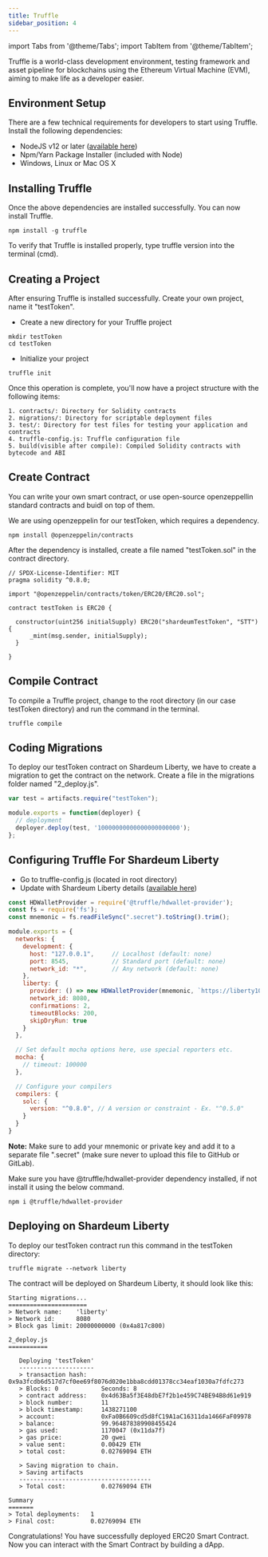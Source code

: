 ```yaml
---
title: Truffle
sidebar_position: 4
---
```


import Tabs from '@theme/Tabs';
import TabItem from '@theme/TabItem';

Truffle is a world-class development environment, testing framework and asset pipeline for blockchains using the Ethereum Virtual Machine (EVM), aiming to make life as a developer easier.

## Environment Setup

There are a few technical requirements for developers to start using Truffle. Install the following dependencies:

- NodeJS v12 or later ([available here](https://nodejs.org/en/))
- Npm/Yarn Package Installer (included with Node)
- Windows, Linux or Mac OS X

## Installing Truffle

Once the above dependencies are installed successfully. You can now install Truffle.

<Tabs>
  <TabItem value="shell" label="Shell" default>

```shell
npm install -g truffle
```

  </TabItem>
</Tabs>

To verify that Truffle is installed properly, type truffle version into the terminal (cmd).

## Creating a Project

After ensuring Truffle is installed successfully. Create your own project, name it "testToken".

 - Create a new directory for your Truffle project

<Tabs>
  <TabItem value="shell" label="Shell" default>

```shell
mkdir testToken
cd testToken
```

  </TabItem>
</Tabs>

- Initialize your project

<Tabs>
  <TabItem value="shell" label="Shell" default>

```shell
truffle init
```

  </TabItem>
</Tabs>

Once this operation is complete, you'll now have a project structure with the following items:

```
1. contracts/: Directory for Solidity contracts
2. migrations/: Directory for scriptable deployment files
3. test/: Directory for test files for testing your application and contracts
4. truffle-config.js: Truffle configuration file
5. build(visible after compile): Compiled Solidity contracts with bytecode and ABI
```

## Create Contract

You can write your own smart contract, or use open-source openzeppellin standard contracts and buidl on top of them.

We are using openzeppelin for our testToken, which requires a dependency.

<Tabs>
  <TabItem value="shell" label="Shell" default>

```shell
npm install @openzeppelin/contracts
```

  </TabItem>
</Tabs>

After the dependency is installed, create a file named "testToken.sol" in the contract directory.

<Tabs>
  <TabItem value="solidity" label="Solidity" default>

```solidity
// SPDX-License-Identifier: MIT
pragma solidity ^0.8.0;

import "@openzeppelin/contracts/token/ERC20/ERC20.sol";

contract testToken is ERC20 {

  constructor(uint256 initialSupply) ERC20("shardeumTestToken", "STT") {
      _mint(msg.sender, initialSupply);
  }

}
```

  </TabItem>
</Tabs>

## Compile Contract

To compile a Truffle project, change to the root directory (in our case testToken directory) and run the command in the terminal.

<Tabs>
  <TabItem value="shell" label="Shell" default>

```shell
truffle compile
```

  </TabItem>
</Tabs>

## Coding Migrations

To deploy our testToken contract on Shardeum Liberty, we have to create a migration to get the contract on the network.
Create a file in the migrations folder named "2_deploy.js".

<Tabs>
  <TabItem value="javascript" label="Javascript" default>

```js
var test = artifacts.require("testToken");

module.exports = function(deployer) {
  // deployment
  deployer.deploy(test, '10000000000000000000000');
};
```

  </TabItem>
</Tabs>

## Configuring Truffle For Shardeum Liberty

- Go to truffle-config.js (located in root directory)
- Update with Shardeum Liberty details ([available here](/Network/endpoints))

<Tabs>
  <TabItem value="javascript" label="Javascript" default>

```js
const HDWalletProvider = require('@truffle/hdwallet-provider');
const fs = require('fs');
const mnemonic = fs.readFileSync(".secret").toString().trim();

module.exports = {
  networks: {
    development: {
      host: "127.0.0.1",     // Localhost (default: none)
      port: 8545,            // Standard port (default: none)
      network_id: "*",       // Any network (default: none)
    },
    liberty: {
      provider: () => new HDWalletProvider(mnemonic, `https://liberty10.shardeum.org/`),
      network_id: 8080,
      confirmations: 2,
      timeoutBlocks: 200,
      skipDryRun: true
    }
  },

  // Set default mocha options here, use special reporters etc.
  mocha: {
    // timeout: 100000
  },

  // Configure your compilers
  compilers: {
    solc: {
      version: "^0.8.0", // A version or constraint - Ex. "^0.5.0"
    }
  }
}
```

  </TabItem>
</Tabs>

**Note:** Make sure to add your mnemonic or private key and add it to a separate file ".secret" (make sure never to upload this file to GitHub or GitLab).

Make sure you have @truffle/hdwallet-provider dependency installed, if not install it using the below command.

<Tabs>
  <TabItem value="shell" label="Shell" default>

```shell
npm i @truffle/hdwallet-provider
```

  </TabItem>
</Tabs>

## Deploying on Shardeum Liberty

To deploy our testToken contract run this command in the testToken directory:

<Tabs>
  <TabItem value="shell" label="Shell" default>

```shell
truffle migrate --network liberty
```

  </TabItem>
</Tabs>

The contract will be deployed on Shardeum Liberty, it should look like this:

```
Starting migrations...
======================
> Network name:    'liberty'
> Network id:      8080
> Block gas limit: 20000000000 (0x4a817c800)

2_deploy.js
===========

   Deploying 'testToken'
   ---------------------
   > transaction hash:    0x9a3fcdb6d517d7cf0ee69f8076d020e1bba8cdd01378cc34eaf1030a7fdfc273
   > Blocks: 0            Seconds: 8
   > contract address:    0x4d63Ba5f3E48dbE7f2b1e459C74BE94B8d61e919
   > block number:        11
   > block timestamp:     1438271100
   > account:             0xFa0B6609cd5d8fC19A1aC16311da1466FaF09978
   > balance:             99.964878389908455424
   > gas used:            1170047 (0x11da7f)
   > gas price:           20 gwei
   > value sent:          0.00429 ETH
   > total cost:          0.02769094 ETH

   > Saving migration to chain.
   > Saving artifacts
   -------------------------------------
   > Total cost:          0.02769094 ETH

Summary
=======
> Total deployments:   1
> Final cost:          0.02769094 ETH
```

Congratulations! You have successfully deployed ERC20 Smart Contract. Now you can interact with the Smart Contract by building a dApp.
